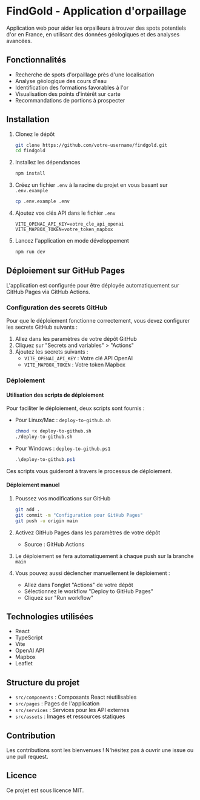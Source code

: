 # FindGold - Application d'orpaillage

Application web pour aider les orpailleurs à trouver des spots potentiels d'or en France, en utilisant des données géologiques et des analyses avancées.

## Fonctionnalités

- Recherche de spots d'orpaillage près d'une localisation
- Analyse géologique des cours d'eau
- Identification des formations favorables à l'or
- Visualisation des points d'intérêt sur carte
- Recommandations de portions à prospecter

## Installation

1. Clonez le dépôt
   ```bash
   git clone https://github.com/votre-username/findgold.git
   cd findgold
   ```

2. Installez les dépendances
   ```bash
   npm install
   ```

3. Créez un fichier `.env` à la racine du projet en vous basant sur `.env.example`
   ```bash
   cp .env.example .env
   ```

4. Ajoutez vos clés API dans le fichier `.env`
   ```
   VITE_OPENAI_API_KEY=votre_cle_api_openai
   VITE_MAPBOX_TOKEN=votre_token_mapbox
   ```

5. Lancez l'application en mode développement
   ```bash
   npm run dev
   ```

## Déploiement sur GitHub Pages

L'application est configurée pour être déployée automatiquement sur GitHub Pages via GitHub Actions.

### Configuration des secrets GitHub

Pour que le déploiement fonctionne correctement, vous devez configurer les secrets GitHub suivants :

1. Allez dans les paramètres de votre dépôt GitHub
2. Cliquez sur "Secrets and variables" > "Actions"
3. Ajoutez les secrets suivants :
   - `VITE_OPENAI_API_KEY` : Votre clé API OpenAI
   - `VITE_MAPBOX_TOKEN` : Votre token Mapbox

### Déploiement

#### Utilisation des scripts de déploiement

Pour faciliter le déploiement, deux scripts sont fournis :

- Pour Linux/Mac : `deploy-to-github.sh`
  ```bash
  chmod +x deploy-to-github.sh
  ./deploy-to-github.sh
  ```

- Pour Windows : `deploy-to-github.ps1`
  ```powershell
  .\deploy-to-github.ps1
  ```

Ces scripts vous guideront à travers le processus de déploiement.

#### Déploiement manuel

1. Poussez vos modifications sur GitHub
   ```bash
   git add .
   git commit -m "Configuration pour GitHub Pages"
   git push -u origin main
   ```

2. Activez GitHub Pages dans les paramètres de votre dépôt
   - Source : GitHub Actions

3. Le déploiement se fera automatiquement à chaque push sur la branche `main`

4. Vous pouvez aussi déclencher manuellement le déploiement :
   - Allez dans l'onglet "Actions" de votre dépôt
   - Sélectionnez le workflow "Deploy to GitHub Pages"
   - Cliquez sur "Run workflow"

## Technologies utilisées

- React
- TypeScript
- Vite
- OpenAI API
- Mapbox
- Leaflet

## Structure du projet

- `src/components` : Composants React réutilisables
- `src/pages` : Pages de l'application
- `src/services` : Services pour les API externes
- `src/assets` : Images et ressources statiques

## Contribution

Les contributions sont les bienvenues ! N'hésitez pas à ouvrir une issue ou une pull request.

## Licence

Ce projet est sous licence MIT.
